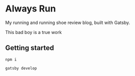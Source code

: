 # Always Run
My running and running shoe review blog, built with Gatsby.

This bad boy is a true work

## Getting started
```
npm i
```

```
gatsby develop
```

